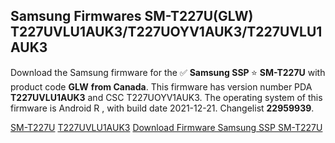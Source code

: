 <h2>Samsung Firmwares SM-T227U(GLW) T227UVLU1AUK3/T227UOYV1AUK3/T227UVLU1AUK3</h2>
Download the Samsung firmware for the ✅ <strong>Samsung SSP </strong> ⭐ <strong>SM-T227U</strong> with product code <strong>GLW</strong> <strong> from Canada</strong>. This firmware has version number PDA <strong>T227UVLU1AUK3</strong> and CSC T227UOYV1AUK3. The operating system of this firmware is Android R , with build date 2021-12-21. Changelist <strong>22959939</strong>.

[SM-T227U](https://samfirm.shop/samsung/model/SM-T227U)
[T227UVLU1AUK3](https://samfirm.shop/samsung/pda/T227UVLU1AUK3)
[Download Firmware Samsung SSP SM-T227U](https://samfirm.shop/samsung/firmware/483832)
